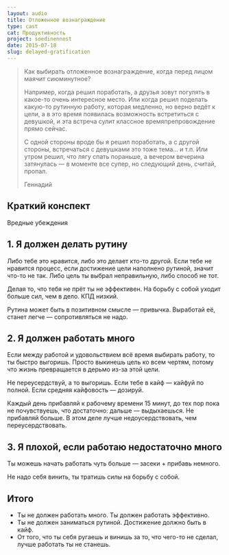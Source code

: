 ```yaml
---
layout: audio
title: Отложенное вознаграждение
type: cast
cat: Продуктивность
project: soedinennost
date: 2015-07-18
slug: delayed-gratification
---
```


> Как выбирать отложенное вознаграждение, когда перед лицом маячит сиюминутное?
> 
> Например, когда решил поработать, а друзья зовут погулять в какое-то очень интересное место. Или когда решил поделать какую-то рутинную работу, которая медленно, но верно ведёт к цели, а в это время появилась возможность встретиться с девушкой, и эта встреча сулит классное времяпрепровождение прямо сейчас.
> 
> С одной стороны вроде бы я решил поработать, а с другой стороны, встречаться с девушками это тоже тема... и т.п. Или утром решил, что лягу спать пораньше, а вечером вечерина затянулась — в моменте все супер, но следующий день, считай, пропал.
>
> Геннадий

## Краткий конспект

Вредные убеждения

## 1. Я должен делать рутину

Либо тебе это нравится, либо это делает кто-то другой. Если тебе не нравится процесс, если достижение цели наполнено рутиной, значит что-то не так. Либо цель ты выбрал неправильную, либо способ не тот.

Делая то, что тебя не прёт ты не эффективен. На борьбу с собой уходит больше сил, чем в дело. КПД низкий.

Рутина может быть в позитивном смысле — привычка. Выработай её, станет легче — сопротивляться не надо.

## 2. Я должен работать много

Если между работой и удовольствием всё время выбирать работу, то ты быстро выгоришь. Просто выкинешь цель ко всем чертям, потому что жизнь превращается в дерьмо из-за этой цели.

Не переусердствуй, а то выгоришь. Если тебе в кайф — кайфуй по полной. Если средняя кайфовость — дозируй.

Каждый день прибавляй к рабочему времени 15 минут, до тех пор пока не почувствуешь, что достаточно: дальше — выдыхаешься. Не прибавляй больше. В этом деле лучше недоусердствовать, чем переусердствовать.

## 3. Я плохой, если работаю недостаточно много

Ты можешь начать работать чуть больше — засеки + прибавь немного.

Не надо себя винить, ты тратишь силы на борьбу с собой.

## Итого

- Ты не должен работать много. Ты должен работать эффективно.
- Ты не должен заниматься рутиной. Достижение должно быть в кайф.
- От того, что ты себя ругаешь и винишь за то, что чего-то не сделал, лучше работать ты не станешь.